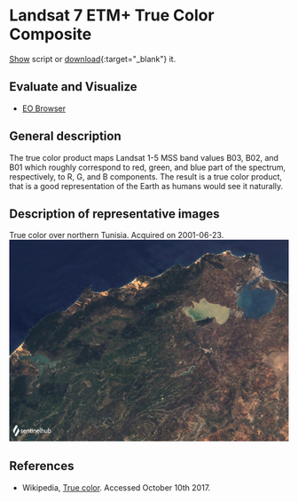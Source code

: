 # Landsat 7 ETM+ True Color Composite

<a href="#" id='togglescript'>Show</a> script or [download](script.js){:target="_blank"} it.
<div id='script_view' style="display:none">
{% highlight javascript %}
      {% include_relative script.js %}
{% endhighlight %}
</div>

## Evaluate and Visualize

- [EO Browser](https://sentinelshare.page.link/6cyy)

## General description

The true color product maps Landsat 1-5 MSS band values B03, B02, and B01 which roughly correspond to red, green, and blue part of the spectrum, respectively, to R, G, and B components. The result is a true color product, that is a good representation of the Earth as humans would see it naturally.

## Description of representative images

True color over northern Tunisia. Acquired on 2001-06-23.
![The script example 1](fig/fig1.png)

## References
 - Wikipedia, [True color](https://en.wikipedia.org/wiki/False_color#True_color). Accessed October 10th 2017.



